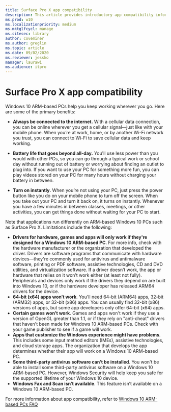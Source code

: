 ```yaml
---
title: Surface Pro X app compatibility
description: This article provides introductory app compatibility information for Surface Pro X ARM-based PCs.
ms.prod: w10
ms.localizationpriority: medium
ms.mktglfcycl: manage
ms.sitesec: library
author: coveminer
ms.author: greglin
ms.topic: article
ms.date: 09/02/2020
ms.reviewer: jessko
manager: laurawi
ms.audience: itpro
---
```

# Surface Pro X app compatibility

Windows 10 ARM-based PCs help you keep working wherever you go. Here are some of the primary benefits:

- **Always be connected to the internet.** With a cellular data connection, you can be online wherever you get a cellular signal—just like with your mobile phone. When you’re at work, home, or by another Wi-Fi network you trust, you can connect to Wi-Fi to save cellular data and keep working.

- **Battery life that goes beyond all-day.**  You'll use less power than you would with other PCs, so you can go through a typical work or school day without running out of battery or worrying about finding an outlet to plug into. If you want to use your PC for something more fun, you can play videos stored on your PC for many hours without charging your battery in between.

- **Turn on instantly.** When you’re not using your PC, just press the power button like you do on your mobile phone to turn off the screen. When you take out your PC and turn it back on, it turns on instantly. Whenever you have a few minutes in between classes, meetings, or other activities, you can get things done without waiting for your PC to start.

Note that applications run differently on ARM-based Windows 10 PCs such as Surface Pro X. Limitations include the following:

- **Drivers for hardware, games and apps will only work if they're designed for a Windows 10 ARM-based PC**. For more info, check with the hardware manufacturer or the organization that developed the driver. Drivers are software programs that communicate with hardware devices—they're commonly used for antivirus and antimalware software, printing or PDF software, assistive technologies, CD and DVD utilities, and virtualization software. If a driver doesn’t work, the app or hardware that relies on it won’t work either (at least not fully). Peripherals and devices only work if the drivers they depend on are built into Windows 10, or if the hardware developer has released ARM64 drivers for the device.
- **64-bit (x64) apps won’t work**. You'll need 64-bit (ARM64) apps, 32-bit (ARM32) apps, or 32-bit (x86) apps. You can usually find 32-bit (x86) versions of apps, but some app developers only offer 64-bit (x64) apps.
- **Certain games won’t work**. Games and apps won't work if they use a version of OpenGL greater than 1.1, or if they rely on "anti-cheat" drivers that haven't been made for Windows 10 ARM-based PCs. Check with your game publisher to see if a game will work.
- **Apps that customize the Windows experience might have problems**. This includes some input method editors (IMEs), assistive technologies, and cloud storage apps. The organization that develops the app determines whether their app will work on a Windows 10 ARM-based PC.
- **Some third-party antivirus software can’t be installed**. You won't be able to install some third-party antivirus software on a Windows 10 ARM-based PC. However, Windows Security will help keep you safe for the supported lifetime of your Windows 10 device.
- **Windows Fax and Scan isn’t available**. This feature isn’t available on a Windows 10 ARM-based PC.

For more information about app compatibility, refer to [Windows 10 ARM-based PCs FAQ](https://support.microsoft.com/en-us/help/4521606)
